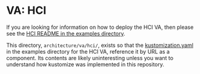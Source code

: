 # VA: HCI

If you are looking for information on how to deploy the HCI VA, then
please see the
[HCI README in the examples directory](../../examples/va/hci/README.md).

This directory, `architecture/va/hci/`, exists so that the
[kustomization.yaml](../../examples/va/hci/kustomization.yaml)
in the examples directory for the HCI VA, reference it by URL as a
component. Its contents are likely uninteresting unless you want to
understand how kustomize was implemented in this repository.
